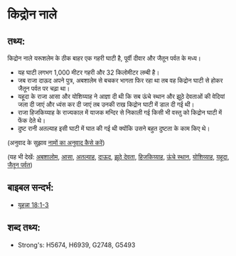 # किद्रोन नाले #

## तथ्य: ##

किद्रोन नाले यरूशलेम के ठीक बाहर एक गहरी घाटी है, पूर्वी दीवार और जैतून पर्वत के मध्य।

* यह घाटी लगभग 1,000 मीटर गहरी और 32 किलोमीटर लम्बी है।
* जब राजा दाऊद अपने पुत्र, अबशालेम से बचकर भागता फिर रहा था तब वह किद्रोन घाटी से होकर जैतून पर्वत पर चढ़ा था।
* यहूदा के राजा आसा और योशिय्याह ने आज्ञा दी थी कि सब ऊंचे स्थान और झूठे देवताओं की वेदियां जला दी जाएं और ध्वंस कर दी जाएं तब उनकी राख किद्रोन घाटी में डाल दी गई थी।
* राजा हिजकिय्याह के राज्यकाल में याजक मन्दिर से निकाली गई किसी भी वस्तु को किद्रोन घाटी में फेंक देते थे।
* दुष्ट रानी अतल्याह इसी घाटी में घात की गई थी क्योंकि उसने बहुत दुष्टता के काम किए थे।

(अनुवाद के सुझाव [नामों का अनुवाद कैसे करें](rc://en/ta/man/translate/translate-names))

(यह भी देखें: [अबशालोम](../names/absalom.md), [आसा](../names/asa.md), [अतल्याह](../names/athaliah.md), [दाऊद](../names/david.md), [झूठे देवता](../kt/falsegod.md), [हिजकिय्याह](../names/hezekiah.md), [ऊंचे स्थान](../other/highplaces.md), [योशिय्याह](../names/josiah.md), [यहूदा](../names/kingdomofjudah.md), [जैतून पर्वत](../names/mountofolives.md))

## बाइबल सन्दर्भ: ##

* [यूहन्ना 18:1-3](rc://en/tn/help/jhn/18/01)

## शब्द तथ्य: ##

* Strong's: H5674, H6939, G2748, G5493
